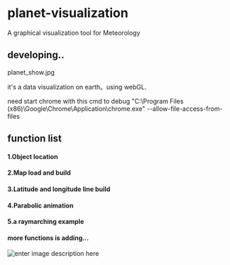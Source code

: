 # planet-visualization
A graphical visualization tool for Meteorology

## developing..

planet_show.jpg

it's a data visualization on earth。using webGL.

need start chrome with this cmd to debug
"C:\Program Files (x86)\Google\Chrome\Application\chrome.exe" --allow-file-access-from-files

## function list
#### 1.Object location
#### 2.Map load and build
#### 3.Latitude and longitude line build
#### 4.Parabolic animation
#### 5.a raymarching example
#### more functions is adding...

![enter image description here](http://106.14.191.146//planet_show.jpg)